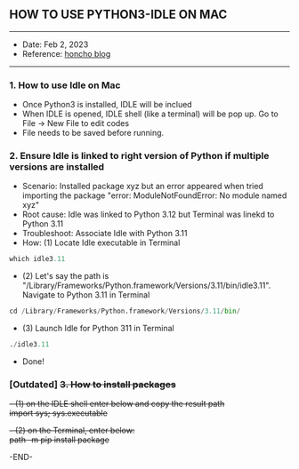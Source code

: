 ## HOW TO USE PYTHON3-IDLE ON MAC
----
- Date: Feb 2, 2023
- Reference: [honcho blog](https://www.honchosearch.com/blog/seo/install-python-modulespackage-using-idle-mac/)
----

### 1. How to use Idle on Mac
- Once Python3 is installed, IDLE will be inclued
- When IDLE is opened, IDLE shell (like a terminal) will be pop up. Go to File -> New File to edit codes
- File needs to be saved before running.

### 2. Ensure Idle is linked to right version of Python if multiple versions are installed
- Scenario: Installed package xyz but an error appeared when tried importing the package "error: ModuleNotFoundError: No module named xyz"
- Root cause: Idle was linked to Python 3.12 but Terminal was linekd to Python 3.11
- Troubleshoot: Associate Idle with Python 3.11
- How: (1) Locate Idle executable in Terminal
```python
which idle3.11
``` 
- (2) Let's say the path is "/Library/Frameworks/Python.framework/Versions/3.11/bin/idle3.11". Navigate to Python 3.11 in Terminal
```python
cd /Library/Frameworks/Python.framework/Versions/3.11/bin/
```
- (3) Launch Idle for Python 311 in Terminal
```python
./idle3.11
```
- Done!
  
### [Outdated] ~~3. How to install packages~~
~~- (1) on the IDLE shell enter below and copy the result path~~  
~~import sys; sys.executable~~

~~- (2) on the Terminal, enter below:~~  
~~path -m pip install package~~

-END-
